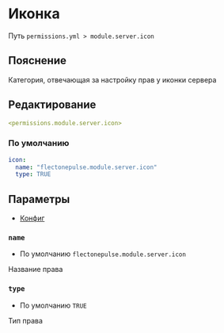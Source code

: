 # Иконка
Путь `permissions.yml > module.server.icon`

## Пояснение
Категория, отвечающая за настройку прав у иконки сервера

## Редактирование
```yaml
<permissions.module.server.icon>
```

### По умолчанию
```yaml
icon:
  name: "flectonepulse.module.server.icon"
  type: TRUE
```

## Параметры

- [Конфиг](/en/config/module/server/icon/)

### `name`
- По умолчанию `flectonepulse.module.server.icon`

Название права

### `type`
- По умолчанию `TRUE`

Тип права

<!--@include: @/en/parts/permission.md-->

